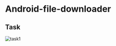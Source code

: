 # Android-file-downloader

## Task
![task1](https://user-images.githubusercontent.com/49322171/133888946-8f736826-b915-4cdf-8293-f6cbcec4c004.PNG)
